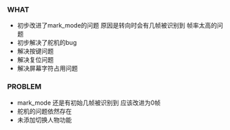 ### WHAT
- 初步改进了mark_mode的问题 原因是转向时会有几帧被识别到 帧率太高的问题
- 初步解决了舵机的bug 
- 解决按键问题
- 解决复位问题
- 解决屏幕字符占用问题

### PROBLEM
- mark_mode 还是有初始几帧被识别到 应该改进为0帧
- 舵机的问题依然存在
- 未添加切换人物功能
